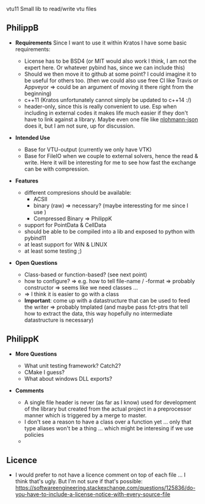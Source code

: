 vtu11
Small lib to read/write vtu files

## PhilippB
- **Requirements**
Since I want to use it within Kratos I have some basic requirements:
    - License has to be BSD4 (or MIT would also work I think, I am not the expert here. Or whatever pybind has, since we can include this)
    - Should we then move it to github at some point? I could imagine it to be useful for others too. (then we could also use free CI like Travis or Appveyor => could be an argument of moving it there right from the beginning)
    - c++11 (Kratos unfortunately cannot simply be updated to c++14 :/)
    - header-only, since this is really convenient to use. Esp when including in external codes it makes life much easier if they don't have to link against a library. Maybe even one file like [nlohmann-json](https://github.com/nlohmann/json/blob/develop/single_include/nlohmann/json.hpp) does it, but I am not sure, up for discussion.

- **Intended Use**
    - Base for VTU-output (currently we only have VTK)
    - Base for FileIO when we couple to external solvers, hence the read & write. Here it will be interesting for me to see how fast the exchange can be with compression.

- **Features**
    - different compresions should be available:
        - ACSII
        - binary (raw) => necessary? (maybe interessting for me since I use )
        - Compressed Binary => PhilippK
    - support for PointData & CellData
    - should be able to be compiled into a lib and exposed to python with pybind11
    - at least support for WIN & LINUX
    - at least some testing ;)

- **Open Questions**
    - Class-based or function-based? (see next point)
    - how to configure? => e.g. how to tell file-name / -format => probably constructor => seems like we need classes ...
    - => I think it is easier to go with a class
    - **Important**: come up with a datastructure that can be used to feed the writer => probably tmplated (and maybe pass fct-ptrs that tell how to extract the data, this way hopefully no intermediate datastructure is necessary)

## PhilippK

- **More Questions**
    - What unit testing framework? Catch2?
    - CMake I guess?
    - What about windows DLL exports?

- **Comments**
    - A single file header is never (as far as I know) used for development of the library but created from the actual project in a preprocessor manner which is triggered by a merge to master.
    - I don't see a reason to have a class over a function yet ... only that type aliases won't be a thing ... which might be interesing if we use policies
    - 


## Licence
- I would prefer to not have a licence comment on top of each file ... I think that's ugly. But I'm not sure if that's possible: https://softwareengineering.stackexchange.com/questions/125836/do-you-have-to-include-a-license-notice-with-every-source-file 
